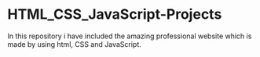 # HTML_CSS_JavaScript-Projects
In this repository i have included the amazing professional website which is made by using html, CSS and JavaScript.
